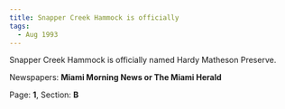 ```yaml
---  
title: Snapper Creek Hammock is officially  
tags:  
  - Aug 1993  
---  
```

  
Snapper Creek Hammock is officially named Hardy Matheson Preserve.  
  
Newspapers: **Miami Morning News or The Miami Herald**  
  
Page: **1**, Section: **B** 
